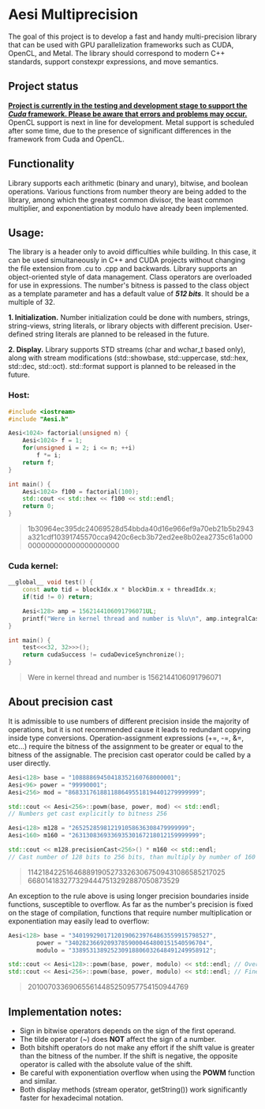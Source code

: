 # Aesi Multiprecision
The goal of this project is to develop a fast and handy multi-precision library that can be used with GPU parallelization frameworks such as CUDA, OpenCL, and Metal. The library should correspond to modern C++ standards, support constexpr expressions, and move semantics.

## Project status
<u>__Project is currently in the testing and development stage to support the *Cuda* framework. Please be aware that errors and problems may occur.__</u> OpenCL support is next in line for development. Metal support is scheduled after some time, due to the presence of significant differences in the framework from Cuda and OpenCL.

## Functionality
Library supports each arithmetic (binary and unary), bitwise, and boolean operations. Various functions from number theory are being added to the library, among which the greatest common divisor, the least common multiplier, and exponentiation by modulo have already been implemented.

## Usage:
The library is a header only to avoid difficulties while building. In this case, it can be used simultaneously in C++ and CUDA projects without changing the file extension from .cu to .cpp and backwards. Library supports an object-oriented style of data management. Class operators are overloaded for use in expressions. The number's bitness is passed to the class object as a template parameter and has a default value of __*512 bits*__. It should be a multiple of 32.

__1. Initialization.__ Number initialization could be done with numbers, strings, string-views, string literals, or library objects with different precision. User-defined string literals are planned to be released in the future.

__2. Display.__ Library supports STD streams (char and wchar_t based only), along with stream modifications (std::showbase, std::uppercase, std::hex, std::dec, std::oct). std::format support is planned to be released in the future.

### Host:
```cpp
#include <iostream>
#include "Aesi.h"

Aesi<1024> factorial(unsigned n) {
    Aesi<1024> f = 1;
    for(unsigned i = 2; i <= n; ++i)
        f *= i;
    return f;
}

int main() {
    Aesi<1024> f100 = factorial(100);
    std::cout << std::hex << f100 << std::endl;
    return 0;
}
```
> 1b30964ec395dc24069528d54bbda40d16e966ef9a70eb21b5b2943a321cdf10391745570cca9420c6ecb3b72ed2ee8b02ea2735c61a000000000000000000000000

### Cuda kernel:
```cpp
__global__ void test() {
    const auto tid = blockIdx.x * blockDim.x + threadIdx.x;
    if(tid != 0) return;

    Aesi<128> amp = 1562144106091796071UL;
    printf("Were in kernel thread and number is %lu\n", amp.integralCast<unsigned long>());
}

int main() {
    test<<<32, 32>>>();
    return cudaSuccess != cudaDeviceSynchronize();
}
```
> Were in kernel thread and number is 1562144106091796071

## About precision cast
It is admissible to use numbers of different precision inside the majority of operations, but it is not recommended cause it leads to redundant copying inside type conversions. Operation-assignment expressions (+=, -=, &=, etc...) require the bitness of the assignment to be greater or equal to the bitness of the assignable. The precision cast operator could be called by a user directly.

```cpp
Aesi<128> base = "10888869450418352160768000001";
Aesi<96> power = "99990001";
Aesi<256> mod = "8683317618811886495518194401279999999";

std::cout << Aesi<256>::powm(base, power, mod) << std::endl;
// Numbers get cast explicitly to bitness 256 

Aesi<128> m128 = "265252859812191058636308479999999";
Aesi<160> m160 = "263130836933693530167218012159999999";

std::cout << m128.precisionCast<256>() * m160 << std::endl; 
// Cast number of 128 bits to 256 bits, than multiply by number of 160 bits
```
> 1142184225164688919052733263067509431086585217025      6680141832773294447513292887050873529

An exception to the rule above is using longer precision boundaries inside functions, susceptible to overflow. As far as the number's precision is fixed on the stage of compilation, functions that require number multiplication or exponentiation may easily lead to overflow:
```cpp
Aesi<128> base = "340199290171201906239764863559915798527",
        power = "340282366920937859000464800151540596704",
        modulo = "338953138925230918806032648491249958912";

std::cout << Aesi<128>::powm(base, power, modulo) << std::endl; // Overflow !!!
std::cout << Aesi<256>::powm(base, power, modulo) << std::endl; // Fine
```
> 201007033690655614485250957754150944769

## Implementation notes:
- Sign in bitwise operators depends on the sign of the first operand.
- The tilde operator (~) does __NOT__ affect the sign of a number.
- Both bitshift operators do not make any effort if the shift value is greater than the bitness of the number. If the shift is negative, the opposite operator is called with the absolute value of the shift. 
- Be careful with exponentiation overflow when using the __POWM__ function and similar.  
- Both display methods (stream operator, getString()) work significantly faster for hexadecimal notation.